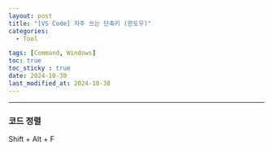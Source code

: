 ```yaml
---
layout: post
title: "[VS Code] 자주 쓰는 단축키 (윈도우)"
categories: 
  - Tool

tags: [Command, Windows]
toc: true
toc_sticky : true
date: 2024-10-30
last_modified_at: 2024-10-30
---
```


---
### 코드 정렬
Shift + Alt + F
